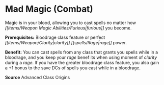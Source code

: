 ﻿---
cssclass: [feats]

---
# Mad Magic (Combat)

Magic is in your blood, allowing you to cast spells no matter how _[[items/Weapon Magic Abilities/Furious|furious]]_ you become.

**Prerequisites:** Bloodrage class feature or perfect _[[items/Weapon/Clarity|clarity]]_ _[[spells/Rage|rage]]_ power.

**Benefit:** You can cast spells from any class that grants you spells while in a bloodrage, and you keep your _rage_ benef its when using moment of _clarity_ during a _rage_. If you have the greater bloodrage class feature, you also gain a +1 bonus to the save DCs of spells you cast while in a bloodrage.

**Source** Advanced Class Origins